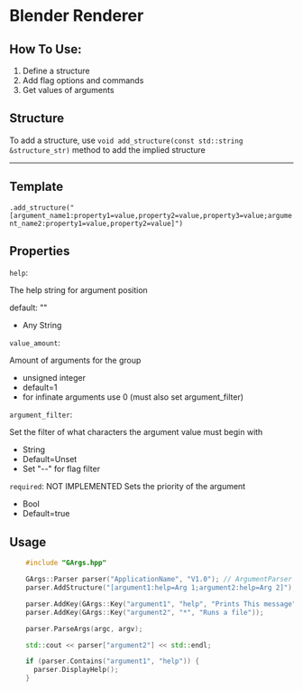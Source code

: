# Blender Renderer

## How To Use:

1. Define a structure
2. Add flag options and commands
3. Get values of arguments

## Structure

To add a structure, use `void add_structure(const std::string &structure_str)` method to add the implied structure

---

## Template

`.add_structure("[argument_name1:property1=value,property2=value,property3=value;argument_name2:property1=value,property2=value]")`

## Properties

`help`:

The help string for argument position

default: ""

- Any String

`value_amount`:

Amount of arguments for the group

- unsigned integer
- default=1
- for infinate arguments use 0 (must also set argument_filter)

`argument_filter`:

Set the filter of what characters the argument value must begin with

- String
- Default=Unset
- Set "--" for flag filter

`required`:
NOT IMPLEMENTED
Sets the priority of the argument

- Bool
- Default=true

## Usage

```cpp
    #include "GArgs.hpp"

    GArgs::Parser parser("ApplicationName", "V1.0"); // ArgumentParser can also be used
    parser.AddStructure("[argument1:help=Arg 1;argument2:help=Arg 2]");

    parser.AddKey(GArgs::Key("argument1", "help", "Prints This message"));
    parser.AddKey(GArgs::Key("argument2", "*", "Runs a file"));

    parser.ParseArgs(argc, argv);

    std::cout << parser["argument2"] << std::endl;

    if (parser.Contains("argument1", "help")) {
      parser.DisplayHelp();
    }

```
